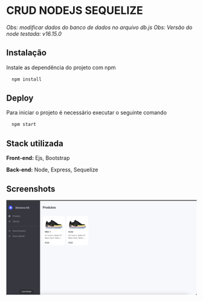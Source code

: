 # CRUD NODEJS SEQUELIZE

_Obs: modificar dados do banco de dados no arquivo db.js_
_Obs: Versão do node testada: v16.15.0_


## Instalação

Instale as dependência do projeto com npm

```bash
  npm install
```

## Deploy

Para iniciar o projeto é necessário executar o seguinte comando
```bash
  npm start
```


## Stack utilizada

**Front-end:** Ejs, Bootstrap

**Back-end:** Node, Express, Sequelize


## Screenshots

![Layout](https://raw.githubusercontent.com/jeffersonrucu/CRUD_NODEJS_EXPRESS_MYSQL_MVC/master/screenshot.png)

